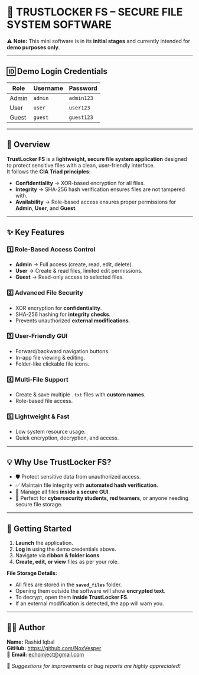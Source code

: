 # 🔐 TRUSTLOCKER FS – SECURE FILE SYSTEM SOFTWARE

⚠ **Note:** This mini software is in its **initial stages** and currently intended for **demo purposes only**.

---

## 🆔 Demo Login Credentials
| Role   | Username | Password  |
|--------|----------|-----------|
| Admin  | `admin`  | `admin123` |
| User   | `user`   | `user123`  |
| Guest  | `guest`  | `guest123` |

---

## 📌 Overview
**TrustLocker FS** is a **lightweight, secure file system application** designed to protect sensitive files with a clean, user-friendly interface.  
It follows the **CIA Triad principles**:

- **Confidentiality** → XOR-based encryption for all files.  
- **Integrity** → SHA-256 hash verification ensures files are not tampered with.  
- **Availability** → Role-based access ensures proper permissions for **Admin**, **User**, and **Guest**.

---

## ✨ Key Features

### 1️⃣ Role-Based Access Control
- **Admin** → Full access (create, read, edit, delete).  
- **User** → Create & read files, limited edit permissions.  
- **Guest** → Read-only access to selected files.

### 2️⃣ Advanced File Security
- XOR encryption for **confidentiality**.  
- SHA-256 hashing for **integrity checks**.  
- Prevents unauthorized **external modifications**.

### 3️⃣ User-Friendly GUI
- Forward/backward navigation buttons.  
- In-app file viewing & editing.  
- Folder-like clickable file icons.

### 4️⃣ Multi-File Support
- Create & save multiple `.txt` files with **custom names**.  
- Role-based file access.

### 5️⃣ Lightweight & Fast
- Low system resource usage.  
- Quick encryption, decryption, and access.

---

## 💡 Why Use TrustLocker FS?
- 🛡 Protect sensitive data from unauthorized access.  
- ✅ Maintain file integrity with **automated hash verification**.  
- 📂 Manage all files **inside a secure GUI**.  
- 🎯 Perfect for **cybersecurity students, red teamers**, or anyone needing secure file storage.

---

## 🚀 Getting Started

1. **Launch** the application.  
2. **Log in** using the demo credentials above.  
3. Navigate via **ribbon & folder icons**.  
4. **Create, edit, or view** files as per your role.  

**File Storage Details:**
- All files are stored in the **`saved_files`** folder.  
- Opening them outside the software will show **encrypted text**.  
- To decrypt, open them **inside TrustLocker FS**.  
- If an external modification is detected, the app will warn you.

---

## 👨‍💻 Author
**Name:** Rashid Iqbal  
**GitHub:** https://github.com/NoxVesper  
📧 **Email:** echoinject@gmail.com  

💬 *Suggestions for improvements or bug reports are highly appreciated!*  
